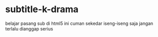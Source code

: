 # subtitle-k-drama
belajar pasang sub di html5
ini cuman sekedar iseng-iseng saja jangan terlalu dianggap serius
